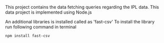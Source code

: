 This project contains the data fetching queries regarding the IPL data. This data project is implemented using Node.js

An additional libraries is installed called as 'fast-csv'
To install the library run following command in terminal

<code>npm install fast-csv</code>
